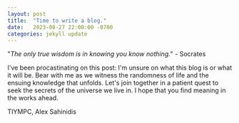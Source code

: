 ```yaml
---
layout: post
title:  "Time to write a blog."
date:   2023-08-27 22:00:00 -0700
categories: jekyll update
---
```

"*The only true wisdom is in knowing you know nothing.*" - Socrates

I've been procastinating on this post: I'm unsure on what this blog is or what it will be. Bear with me as we witness the randomness of life and the ensuing knowledge that unfolds. Let's join together in a patient quest to seek the secrets of the universe we live in. I hope that you find meaning in the works ahead.

TIYMPC,
Alex Sahinidis